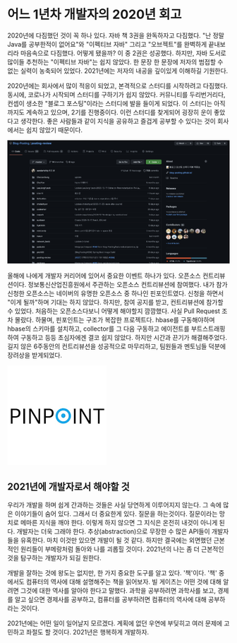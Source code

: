 # 어느 1년차 개발자의 2020년 회고

2020년에 다짐했던 것이 꼭 하나 있다. 자바 책 3권을 완독하자고 다짐했다. "난 정말 Java를 공부한적이 없어요"와 "이펙티브 자바" 그리고 "오브젝트"를 완벽하게 끝내보리라 마음속으로 다짐했다. 어떻게 됐을까? 이 중 2권은 성공했다. 하지만, 자바 도서로 많이들 추천하는 "이펙티브 자바"는 쉽지 않았다. 한 문장 한 문장에 저자의 범접할 수 없는 실력이 농축되어 있었다. 2021년에는 저자의 내공을 깊이있게 이해하길 기원한다.

2020년에는 회사에서 많이 적응이 되었고, 본격적으로 스터디를 시작하려고 다짐했다. 동시에, 코로나가 시작되며 스터디를 구하기가 쉽지 않았다. 커뮤니티를 두리번거리다, 컨셉이 생소한 "블로그 포스팅"이라는 스터디에 발을 들이게 되었다. 이 스터디는 아직까지도 계속하고 있으며, 2기를 진행중이다. 이런 스터디를 찾게되어 굉장히 운이 좋았다고 생각한다. 좋은 사람들과 같이 지식을 공유하고 즐겁게 공부할 수 있다는 것이 회사에서는 쉽지 않았기 때문이다.

![image-20201224230806453](../images/blog-posting-gitmain.png)



올해에 나에게 개발자 커리어에 있어서 중요한 이벤트 하나가 있다. 오픈소스 컨트리뷰션이다. 정보통신산업진흥원에서 주관하는 오픈소스 컨트리뷰션에 참여했다. 내가 참가 신청한 오픈소스는 네이버의 유명한 오픈소스 중 하나인 핀포인트였다. 신청을 하면서 "이게 될까"하며 기대는 하지 않았다. 하지만, 참여 공지를 받고, 컨트리뷰션에 참가할 수 있었다. 처음하는 오픈소스다보니 어떻게 해야할지 깜깜했다. 사실 Pull Request 조차 몰랐다. 하물며, 핀포인트는 구조가 복잡한 프로젝트다. hbase를 구동해야하며 hbase의 스키마를 설치하고, collector를 그 다음 구동하고 에이전트를 부트스트래핑하여 구동하고 등등 초심자에겐 결코 쉽지 않았다. 하지만 시간과 끈기가 해결해주었다. 길지 않은 6주동안의 컨트리뷰션을 성공적으로 마무리하고, 팀원들과 멘토님들 덕분에 장려상을 받게되었다.

![Pinpoint v1.5.0 opensource APM | OpsMatters](../images/pinpoint-logo.png)

## 2021년에 개발자로서 해야할 것

우리가 개발을 하며 쉽게 간과하는 것들은 사실 당연하게 이루어지지 않는다. 그 속에 많은 이야기들이 숨어 있다. 그래서 더 중요한게 있다. 질문을 하는것이다. 질문이라는 망치로 메마른 지식을 깨야 한다. 이렇게 하지 않으면 그 지식은 온전히 내것이 아니게 된다. 개발자는 더욱 그래야 한다. 추상(abstraction)으로 무장한 수 많은 API들이 개발자들을 유혹한다. 마치 이것만 있으면 개발이 될 것 같다. 하지만 결국에는 외면했던 근본적인 원리들이 부메랑처럼 돌아와 나를 괴롭힐 것이다. 2021년의 나는 좀 더 근본적인 것을 탐구하는 개발자가 되길 원한다.

개발을 잘하는 것에 왕도는 없지만, 한 가지 중요한 도구를 알고 있다. '책'이다. '책' 중에서도 컴퓨터의 역사에 대해 설명해주는 책을 읽어보자. 빌 게이츠는 어떤 것에 대해 알려면 그것에 대한 역사를 알아야 한다고 말했다. 과학을 공부하려면 과학사를 보고, 경제를 알고 싶으면 경제사를 공부하고, 컴퓨터를 공부하려면 컴퓨터의 역사에 대해 공부하라는 것이다. 

2021년에는 어떤 일이 일어날지 모르겠다. 계획에 없던 우연에 부딪히고 여러 문제에 고민하고 좌절도 할 것이다. 2021년은 행복하게 개발하자.

